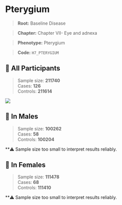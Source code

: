 # Pterygium

> **Root:** Baseline Disease  

> **Chapter:** Chapter VII- Eye and adnexa  

> **Phenotype:** Pterygium  

> **Code:** `H7_PTERYGIUM`

## 🧪 All Participants  
> Sample size: **211740**  
> Cases: **126**  
> Controls: **211614**
<img src="/Disease/Figures/ALL/Incidence/H7_PTERYGIUM.png"/>
<CsvTable src="/Disease_Data/ALL/Incidence/COX_H7_PTERYGIUM.csv" label="🔍 View full results" />

## 👨 In Males  
> Sample size: **100262**  
> Cases: **58**  
> Controls: **100204**

**⚠️ Sample size too small to interpret results reliably.


## 👩 In Females  
> Sample size: **111478**  
> Cases: **68**  
> Controls: **111410**

**⚠️ Sample size too small to interpret results reliably.

